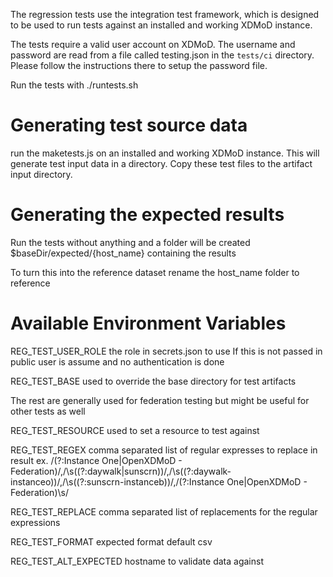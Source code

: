 The regression tests use the integration test framework, which is designed to be used to run tests against an installed and working XDMoD instance.

The tests require a valid user account on XDMoD. The username and password are read from a file called testing.json in the `tests/ci` directory. Please follow the instructions there to setup the password file.

Run the tests with ./runtests.sh

# Generating test source data

run the maketests.js on an installed and working XDMoD instance. This will generate test input data in a directory. Copy these test files to the artifact input directory.

# Generating the expected results

Run the tests without anything and a folder will be created $baseDir/expected/{host_name} containing the results

To turn this into the reference dataset rename the host_name folder to reference

# Available Environment Variables

REG_TEST_USER_ROLE the role in secrets.json to use If this is not passed in public user is assume and no authentication is done

REG_TEST_BASE used to override the base directory for test artifacts

The rest are generally used for federation testing but might be useful for other tests as well

REG_TEST_RESOURCE used to set a resource to test against

REG_TEST_REGEX comma separated list of regular expresses to replace in result ex. /(?:Instance One|OpenXDMoD - Federation)/,/\s((?:daywalk|sunscrn))/,/\s((?:daywalk-instanceo))/,/\s((?:sunscrn-instanceb))/,/(?:Instance One|OpenXDMoD - Federation)\s/

REG_TEST_REPLACE comma separated list of replacements for the regular expressions

REG_TEST_FORMAT expected format default csv

REG_TEST_ALT_EXPECTED hostname to validate data against
